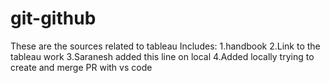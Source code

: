 # git-github
These are the sources related to tableau 
Includes:
1.handbook
2.Link to the tableau work
3.Saranesh added this line on local
4.Added locally trying to create and merge PR with vs code

